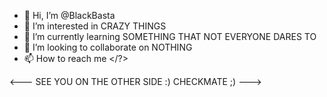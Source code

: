 - 👋 Hi, I’m @BlackBasta
- 👀 I’m interested in CRAZY THINGS
- 🌱 I’m currently learning SOMETHING THAT NOT EVERYONE DARES TO
- 💞️ I’m looking to collaborate on NOTHING
- 📫 How to reach me </?>

<---
SEE YOU ON THE OTHER SIDE :) CHECKMATE ;)
--->
